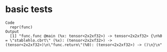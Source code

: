 # basic tests

    Code
      repr(func)
    Output
      [1] "func.func @main (%x: tensor<2x2xf32>) -> tensor<2x2xf32> {\n%0 = \"stablehlo.cbrt\" (%x): (tensor<2x2xf32>) -> (tensor<2x2xf32>)\n\"func.return\"(%0): (tensor<2x2xf32>) -> ()\n}\n"

